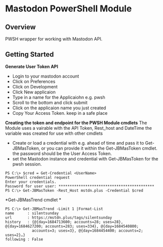 # Mastodon PowerShell Module

## Overview
PWSH wrapper for working with Mastodon API.

## Getting Started

**Generate User Token API**
- Login to your mastodon account
- Click on Preferences
- Click on Development
- Click New applicaion
- Type in a name for the Applicaiohn e.g. pwsh
- Scroll to the bottom and click submit
- Click on the applicaion name you just created
- Copy Your Access Token. keep in a safe place

**Creating the token and endpoint for the PWSH Module cmdlets**
The Module uses a vairable with the API Token, Rest_host and DateTime the variable was created for use with other cmdlets 

- Create or load a credential with e.g. ahead of time and pass it to Get-JBMasToken, or you can provide it within the Get-JBMasToken cmdlet. the password should be the User Access Token.
- set the Mastodon instance and credential with Get-JBMasToken for the pwsh session.
```
PS C:\> $cred = Get-Credential <UserName>
PowerShell credential request
Enter your credentials.
Password for user user: *******************************************
PS C:\> Get-JBMasToken -Rest_Host mstdn.plus -Credential $cred
```

*Get-JBMasTrend cmdlet *
```
PS C:\> Get-JBMasTrend -Limit 1 |Format-List
name      : silentsunday
url       : https://mstdn.plus/tags/silentsunday
history   : {@{day=1684713600; accounts=28; uses=28}, @{day=1684627200; accounts=283; uses=334}, @{day=1684540800;
            accounts=3; uses=3}, @{day=1684454400; accounts=2; uses=2}…}
following : False
```
